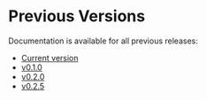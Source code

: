 # Previous Versions

Documentation is available for all previous releases:

* [Current version](/excelium/current/)
* [v0.1.0](/excelium/v/0.1.0/)
* [v0.2.0](/excelium/v/0.2.0/)
* [v0.2.5](/excelium/v/0.2.5/)
